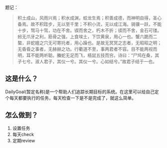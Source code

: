 题记：

> 积土成山，风雨兴焉；积水成渊，蛟龙生焉；积善成德，而神明自得，圣心备焉。故不积跬步，无以至千里；不积小流，无以成江海。骑骥一跃，不能十步，驽马十驾，功在不舍。锲而舍之，朽木不折；锲而不舍，金石可镂。蚓无爪牙之利，筋骨之强，上食埃土，下饮黄泉，用心一也。蟹六跪而二螯，非蛇嬗之穴无可寄托者，用心躁也。是故无冥冥之志者，无昭昭之明；无昏昏之事者，无赫赫之功。行衢道不至，事两君者不容。目不能两视而明，耳不能两听聪。螣蛇无足而飞，梧鼠五技而穷。诗曰：“尸鸠在桑，其子七兮。淑人君子，其仪一兮。其仪一兮。心如结兮。”故君子结于一也。

## 这是什么？

DailyGoal(暂定名称)是一个帮助人们追踪长期目标的系统。在这里可以给自己定个每天都要执行的任务，每天检查一下是不是完成了，就这么简单。

## 怎么做到？

1. 设置任务
2. 每天check
3. 定期review


